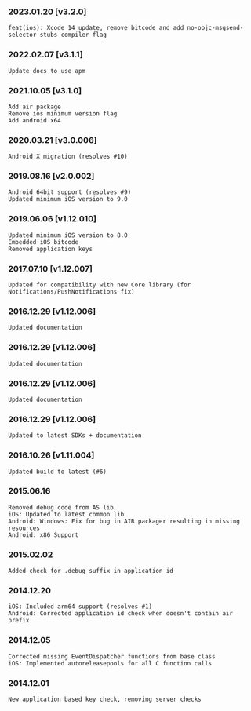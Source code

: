 ### 2023.01.20 [v3.2.0]

```
feat(ios): Xcode 14 update, remove bitcode and add no-objc-msgsend-selector-stubs compiler flag
```

### 2022.02.07 [v3.1.1]

```
Update docs to use apm
```

### 2021.10.05 [v3.1.0]

```
Add air package
Remove ios minimum version flag
Add android x64
```



### 2020.03.21 [v3.0.006]

```
Android X migration (resolves #10)
```


### 2019.08.16 [v2.0.002]

```
Android 64bit support (resolves #9)
Updated minimum iOS version to 9.0
```


### 2019.06.06 [v1.12.010]

```
Updated minimum iOS version to 8.0
Embedded iOS bitcode
Removed application keys 
```


### 2017.07.10 [v1.12.007]

```
Updated for compatibility with new Core library (for Notifications/PushNotifications fix)
```


### 2016.12.29 [v1.12.006]

```
Updated documentation
```


### 2016.12.29 [v1.12.006]

```
Updated documentation
```


### 2016.12.29 [v1.12.006]

```
Updated documentation
```


### 2016.12.29 [v1.12.006]

```
Updated to latest SDKs + documentation
```


### 2016.10.26 [v1.11.004]

```
Updated build to latest (#6)
```


### 2015.06.16

```
Removed debug code from AS lib
iOS: Updated to latest common lib
Android: Windows: Fix for bug in AIR packager resulting in missing resources
Android: x86 Support
```


### 2015.02.02

```
Added check for .debug suffix in application id
```


### 2014.12.20

```
iOS: Included arm64 support (resolves #1) 
Android: Corrected application id check when doesn't contain air prefix 
```


### 2014.12.05

```
Corrected missing EventDispatcher functions from base class
iOS: Implemented autoreleasepools for all C function calls
```


### 2014.12.01

```
New application based key check, removing server checks
```
